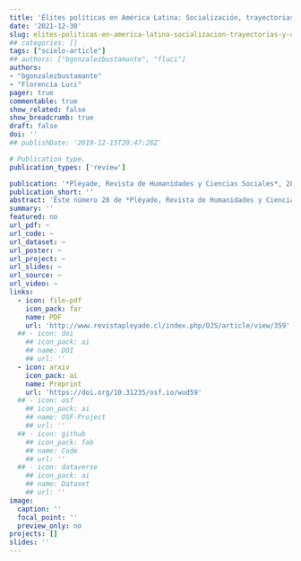 ```yaml
---
title: 'Élites políticas en América Latina: Socialización, trayectorias y capitales'
date: '2021-12-30'
slug: elites-politicas-en-america-latina-socializacion-trayectorias-y-capitales
## categories: []
tags: ["scielo-article"]
## authors: ["bgonzalezbustamante", "fluci"]
authors:
- "bgonzalezbustamante"
- "Florencia Luci"
pager: true
commentable: true
show_related: false
show_breadcrumb: true
draft: false
doi: ''
## publishDate: '2019-12-15T20:47:28Z'

# Publication type.
publication_types: ['review']

publication: '*Pléyade, Revista de Humanidades y Ciencias Sociales*, 28, 21-32'
publication_short: ''
abstract: 'Este número 28 de *Pléyade, Revista de Humanidades y Ciencias Sociales*, titulado "Élites políticas en América Latina: Socialización, Trayectorias y Capitales"»", reúne trabajos que abordan el estudio de las élites en la región desde diferentes enfoques y perspectivas de análisis. En cierto sentido, este dossier puede considerarse una continuación de los números especiales publicados en *Política, Revista de Ciencia Política* en 2014 ([Joignant, 2014](https://revistapolitica.uchile.cl/index.php/RP/issue/view/3769)) y 2016 ([González-Bustamante, 2016](https://revistapolitica.uchile.cl/index.php/RP/issue/view/4365)). Este dossier presenta cinco artículos que se centran particularmente en los casos argentino y chileno y una novedosa revisión bibliométrica de la producción científica sobre el tema a nivel regional.'
summary: ''
featured: no
url_pdf: ~
url_code: ~
url_dataset: ~
url_poster: ~
url_project: ~
url_slides: ~
url_source: ~
url_video: ~
links:
  - icon: file-pdf
    icon_pack: far
    name: PDF
    url: 'http://www.revistapleyade.cl/index.php/OJS/article/view/359'
  ## - icon: doi
    ## icon_pack: ai
    ## name: DOI
    ## url: ''
  - icon: arxiv
    icon_pack: ai
    name: Preprint
    url: 'https://doi.org/10.31235/osf.io/wud59'
  ## - icon: osf
    ## icon_pack: ai
    ## name: OSF-Project
    ## url: ''
  ## - icon: github
    ## icon_pack: fab
    ## name: Code
    ## url: ''
  ## - icon: dataverse
    ## icon_pack: ai
    ## name: Dataset
    ## url: ''
image:
  caption: ''
  focal_point: ''
  preview_only: no
projects: []
slides: ''
---
```

